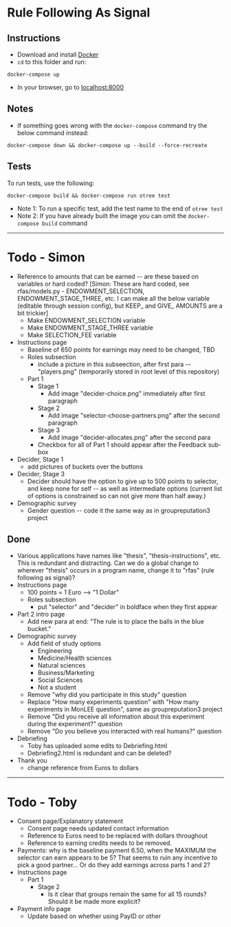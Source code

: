 # Rule Following As Signal

## Instructions

- Download and install [Docker](https://www.docker.com/products/docker-desktop/)
- `cd` to this folder and run:
```
docker-compose up
```
- In your browser, go to [localhost:8000](http://localhost:8000)

## Notes

- If something goes wrong with the `docker-compose` command try the below command instead:
```
docker-compose down && docker-compose up --build --force-recreate
```

## Tests

To run tests, use the following:
```
docker-compose build && docker-compose run otree test
```
- Note 1: To run a specific test, add the test name to the end of `otree test`
- Note 2: If you have already built the image you can omit the `docker-compose build` command

---

# Todo - Simon

- Reference to amounts that can be earned -- are these based on variables or hard coded? [Simon: These are hard coded, see rfas/models.py - ENDOWMENT_SELECTION, ENDOWMENT_STAGE_THREE, etc. I can make all the below variable (editable through session config), but KEEP_ and GIVE_ AMOUNTS are a bit trickier]
	- Make ENDOWMENT_SELECTION variable
    - Make ENDOWMENT_STAGE_THREE variable
    - Make SELECTION_FEE variable
- Instructions page
	- Baseline of 650 points for earnings may need to be changed, TBD
	- Roles subsection
		- include a picture in this subseection, after first para -- "players.png" (temporarily stored in root level of this repository)
	- Part 1
		- Stage 1
			- Add image "decider-choice.png" immediately after first paragraph
		- Stage 2
			- Add image "selector-choose-partners.png" after the second paragraph
		- Stage 3
			- Add image "decider-allocates.png" after the second para
		- Checkbox for all of Part 1 should appear after the Feedback sub-box
- Decider, Stage 1
	- add pictures of buckets over the buttons
- Decider, Stage 3
	- Decider should have the option to give up to 500 points to selector, and keep none for self -- as well as intermediate options (current list of options is constrained so can not give more than half away.)
- Demographic survey
	- Gender question -- code it the same way as in groupreputation3 project

## Done

- Various applications have names like "thesis", "thesis-instructions", etc. This is redundant and distracting. Can we do a global change to wherever "thesis" occurs in a program name, change it to "rfas" (rule following as signal)?
- Instructions page
	- 100 points = 1 Euro --> "1 Dollar"
	- Roles subsection
		- put "selector" and "decider" in boldface when they first appear
- Part 2 intro page
	- Add new para at end: "The rule is to place the balls in the blue bucket."
- Demographic survey
	- Add field of study options
		- Engineering
		- Medicine/Health sciences
		- Natural sciences
		- Business/Marketing
		- Social Sciences
		- Not a student
	- Remove "why did you participate in this study" question
	- Replace "How many experiments question" with "How many experiments in MonLEE question", same as groupreputation3 project
	- Remove "Did you receive all information about this experiment during the experiment?" question
	- Remove "Do you believe you interacted with real humans?" question
- Debriefing
	- Toby has uploaded some edits to Debriefing.html
	- Debriefing2.html is redundant and can be deleted?
- Thank you
	- change reference from Euros to dollars

---

# Todo - Toby

- Consent page/Explanatory statement
	- Consent page needs updated contact information
	- Reference to Euros need to be replaced with dollars throughout
	- Reference to earning credits needs to be removed.
- Payments: why is the baseline payment 6.50, when the MAXIMUM the selector can earn appears to be 5? That seems to ruin any incentive to pick a good partner... Or do they add earnings across parts  1 and 2?
- Instructions page
	- Part 1
		- Stage 2
			- Is it clear that groups remain the same for all 15 rounds? Should it be made more explicit?
- Payment info page
	- Update based on whether using PayID or other